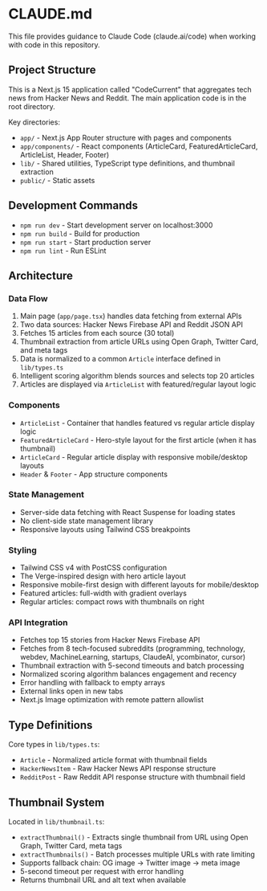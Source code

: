 # CLAUDE.md

This file provides guidance to Claude Code (claude.ai/code) when working with code in this repository.

## Project Structure

This is a Next.js 15 application called "CodeCurrent" that aggregates tech news from Hacker News and Reddit. The main application code is in the root directory.

Key directories:
- `app/` - Next.js App Router structure with pages and components
- `app/components/` - React components (ArticleCard, FeaturedArticleCard, ArticleList, Header, Footer)
- `lib/` - Shared utilities, TypeScript type definitions, and thumbnail extraction
- `public/` - Static assets

## Development Commands

- `npm run dev` - Start development server on localhost:3000
- `npm run build` - Build for production
- `npm run start` - Start production server
- `npm run lint` - Run ESLint

## Architecture

### Data Flow
1. Main page (`app/page.tsx`) handles data fetching from external APIs
2. Two data sources: Hacker News Firebase API and Reddit JSON API
3. Fetches 15 articles from each source (30 total)
4. Thumbnail extraction from article URLs using Open Graph, Twitter Card, and meta tags
5. Data is normalized to a common `Article` interface defined in `lib/types.ts`
6. Intelligent scoring algorithm blends sources and selects top 20 articles
7. Articles are displayed via `ArticleList` with featured/regular layout logic

### Components
- `ArticleList` - Container that handles featured vs regular article display logic
- `FeaturedArticleCard` - Hero-style layout for the first article (when it has thumbnail)
- `ArticleCard` - Regular article display with responsive mobile/desktop layouts
- `Header` & `Footer` - App structure components

### State Management
- Server-side data fetching with React Suspense for loading states
- No client-side state management library
- Responsive layouts using Tailwind CSS breakpoints

### Styling
- Tailwind CSS v4 with PostCSS configuration
- The Verge-inspired design with hero article layout
- Responsive mobile-first design with different layouts for mobile/desktop
- Featured articles: full-width with gradient overlays
- Regular articles: compact rows with thumbnails on right

### API Integration
- Fetches top 15 stories from Hacker News Firebase API
- Fetches from 8 tech-focused subreddits (programming, technology, webdev, MachineLearning, startups, ClaudeAI, ycombinator, cursor)
- Thumbnail extraction with 5-second timeouts and batch processing
- Normalized scoring algorithm balances engagement and recency
- Error handling with fallback to empty arrays
- External links open in new tabs
- Next.js Image optimization with remote pattern allowlist

## Type Definitions

Core types in `lib/types.ts`:
- `Article` - Normalized article format with thumbnail fields
- `HackerNewsItem` - Raw Hacker News API response structure  
- `RedditPost` - Raw Reddit API response structure with thumbnail field

## Thumbnail System

Located in `lib/thumbnail.ts`:
- `extractThumbnail()` - Extracts single thumbnail from URL using Open Graph, Twitter Card, meta tags
- `extractThumbnails()` - Batch processes multiple URLs with rate limiting
- Supports fallback chain: OG image → Twitter image → meta image
- 5-second timeout per request with error handling
- Returns thumbnail URL and alt text when available